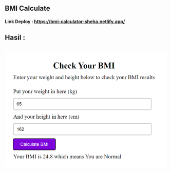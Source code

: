 ## BMI Calculate
#### Link Deploy : https://bmi-calculator-sheha.netlify.app/
## Hasil :
<br> ![gambar1](gambar1.png)
